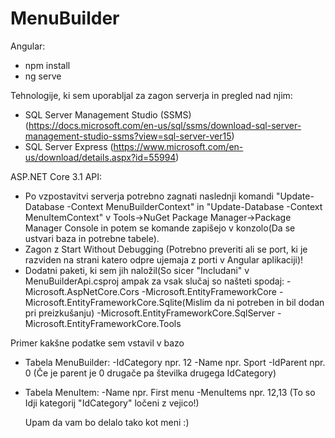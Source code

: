 # MenuBuilder

Angular:
- npm install
- ng serve

Tehnologije, ki sem uporabljal za zagon serverja in pregled nad njim:
- SQL Server Management Studio (SSMS) (https://docs.microsoft.com/en-us/sql/ssms/download-sql-server-management-studio-ssms?view=sql-server-ver15)
- SQL Server Express (https://www.microsoft.com/en-us/download/details.aspx?id=55994)

ASP.NET Core 3.1 API:
- Po vzpostavitvi serverja potrebno zagnati naslednji komandi "Update-Database -Context MenuBuilderContext" in "Update-Database -Context MenuItemContext" v Tools->NuGet Package Manager->Package Manager Console in potem se komande zapišejo v konzolo(Da se ustvari baza in potrebne tabele).
- Zagon z Start Without Debugging (Potrebno preveriti ali se port, ki je razviden na strani katero odpre ujemaja z porti v Angular aplikaciji)!
- Dodatni paketi, ki sem jih naložil(So sicer "Includani" v MenuBuilderApi.csproj ampak za vsak slučaj so našteti spodaj:
    -Microsoft.AspNetCore.Cors
    -Microsoft.EntityFrameworkCore
    -Microsoft.EntityFrameworkCore.Sqlite(Mislim da ni potreben in bil dodan pri preizkušanju)
    -Microsoft.EntityFrameworkCore.SqlServer
    -Microsoft.EntityFrameworkCore.Tools
    
Primer kakšne podatke sem vstavil v bazo
- Tabela MenuBuilder:
  -IdCategory npr. 12
  -Name npr. Sport
  -IdParent npr. 0 (Če je parent je 0 drugače pa številka drugega IdCategory)
- Tabela MenuItem:
  -Name npr. First menu
  -MenuItems npr. 12,13 (To so Idji kategorij "IdCategory" ločeni z vejico!)
  
  Upam da vam bo delalo tako kot meni :)
